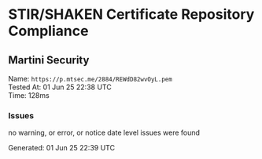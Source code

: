 # STIR/SHAKEN Certificate Repository Compliance

## Martini Security

Name: `https://p.mtsec.me/2884/REWdD82wvOyL.pem`\
Tested At: 01 Jun 25 22:38 UTC\
Time: 128ms

### Issues

no warning, or error, or notice date level issues were found

Generated: 01 Jun 25 22:39 UTC